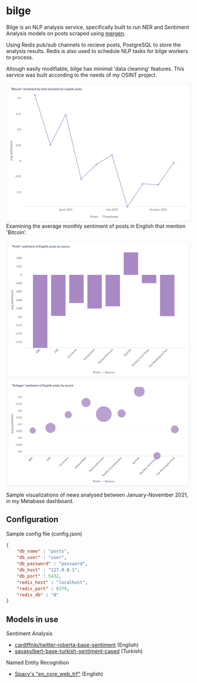 # bilge

Bilge is an NLP analysis service, specifically built to run NER and Sentiment Analysis models on posts scraped using [mergen](https://github.com/humanova/mergen).

Using Redis pub/sub channels to recieve posts, PostgreSQL to store the analysis results. Redis is also used to schedule NLP tasks for bilge workers to process. 

Altough easily modifiable, bilge has minimal 'data cleaning' features. This service was built according to the needs of my OSINT project.


![metabase dashboard 1](media/metabase_dashboard_1.png)
Examining the average monthly sentiment of posts in English that mention 'Bitcoin'.

![metabase dashboard 2](media/metabase_dashboard_2.png)
Sample visualizations of news analysed between January-November 2021, in my Metabase dashboard. 

## Configuration 
Sample config file (config.json)
```json
{
    "db_name" : "posts",
    "db_user" : "user",
    "db_password" : "password",
    "db_host" : "127.0.0.1",
    "db_port" : 5432,
    "redis_host" : "localhost",
    "redis_port" : 6379,
    "redis_db" : "0"
}
```

## Models in use

Sentiment Analysis 
- [cardiffnlp/twitter-roberta-base-sentiment](https://huggingface.co/cardiffnlp/twitter-roberta-base-sentiment) (English)
- [savasy/bert-base-turkish-sentiment-cased](https://huggingface.co/savasy/bert-base-turkish-sentiment-cased) (Turkish)

Named Entity Recognition
- [Spacy's "en_core_web_trf"](https://spacy.io/models/en#en_core_web_trf) (English)


